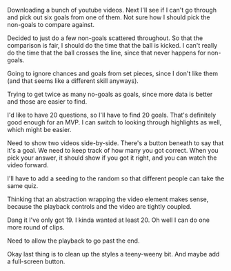 Downloading a bunch of youtube videos. Next I'll see if I can't go through and pick out six goals from one of them. Not sure how I should pick the non-goals to compare against.

Decided to just do a few non-goals scattered throughout. So that the comparison is fair, I should do the time that the ball is kicked. I can't really do the time that the ball crosses the line, since that never happens for non-goals.

Going to ignore chances and goals from set pieces, since I don't like them (and that seems like a different skill anyways).

Trying to get twice as many no-goals as goals, since more data is better and those are easier to find.

I'd like to have 20 questions, so I'll have to find 20 goals. That's definitely good enough for an MVP. I can switch to looking through highlights as well, which might be easier.


Need to show two videos side-by-side. There's a button beneath to say that it's a goal. We need to keep track of how many you got correct. When you pick your answer, it should show if you got it right, and you can watch the video forward.

I'll have to add a seeding to the random so that different people can take the same quiz.




Thinking that an abstraction wrapping the video element makes sense, because the playback controls and the video are tightly coupled.


Dang it I've only got 19. I kinda wanted at least 20. Oh well I can do one more round of clips.

Need to allow the playback to go past the end.


Okay last thing is to clean up the styles a teeny-weeny bit. And maybe add a full-screen button.